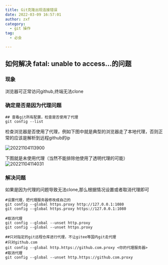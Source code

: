 ```yaml
---
title: Git克隆出现连接错误
date: 2022-03-09 16:57:01
author: zxf
category: 
  - git 操作
tag: 
  - 必会

---
```


## 如何解决 fatal: unable to access...的问题

### 现象

浏览器可正常访问github,终端无法clone

### 确定是否是因为代理问题

```shell
## 查看git所有配置，检查是否使用了代理
git config --list
```

检查浏览器是否使用了代理，例如下图中就是典型的浏览器走了本地代理，否则正常的应该是解析到远程github的ip

![20221104113900](https://afatpig.oss-cn-chengdu.aliyuncs.com/blog/20221104113900.png)

下图就是未使用代理（当然不能排除他使用了透明代理的可能）
![20221104114031](https://afatpig.oss-cn-chengdu.aliyuncs.com/blog/20221104114031.png)

### 解决问题

如果是因为代理的问题导致无法clone,那么根据情况设置或者取消代理即可

```shell
#设置代理，把代理服务器修改成自己的
git config --global https.proxy http://127.0.0.1:1080
git config --global https.proxy https://127.0.0.1:1080

#取消代理
git config --global --unset http.proxy
git config --global --unset https.proxy

##只对指定的git远程仓库进行代理，不让gitee等国内git走代理
#只对github.com
git config --global http.https://github.com.proxy <你的代理服务器>
#取消代理
git config --global --unset http.https://github.com.proxy

```

